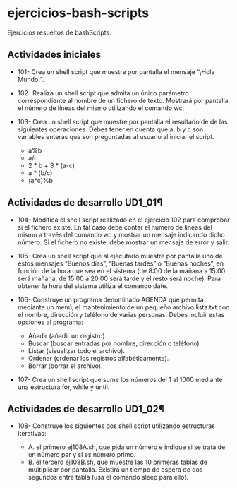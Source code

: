 # ejercicios-bash-scripts
Ejercicios resueltos de bashScripts.

## Actividades iniciales

* 101- Crea un shell script que muestre por pantalla el mensaje “¡Hola Mundo!”.

* 102- Realiza un shell script que admita un único parámetro correspondiente al nombre de un fichero de texto. Mostrará por pantalla el número de líneas del mismo utilizando el comando wc.

* 103- Crea un shell script que muestre por pantalla el resultado de de las siguientes operaciones. Debes tener en cuenta que a, b y c son variables enteras que son preguntadas al usuario al iniciar el script.

  - a%b
  - a/c
  - 2 * b + 3 * (a-c)
  - a * (b/c)
  - (a*c)%b
  
## Actividades de desarrollo UD1_01¶

* 104- Modifica el shell script realizado en el ejercicio 102 para comprobar si el fichero existe. En tal caso debe contar el número de líneas del mismo a través del comando wc y mostrar un mensaje indicando dicho número. Si el fichero no existe, debe mostrar un mensaje de error y salir.

* 105- Crea un shell script que al ejecutarlo muestre por pantalla uno de estos mensajes “Buenos días”, “Buenas tardes” o “Buenas noches”, en función de la hora que sea en el sistema (de 8:00 de la mañana a 15:00 será mañana, de 15:00 a 20:00 será tarde y el resto será noche). Para obtener la hora del sistema utiliza el comando date.

* 106- Construye un programa denominado AGENDA que permita mediante un menú, el mantenimiento de un pequeño archivo lista.txt con el nombre, dirección y teléfono de varias personas. Debes incluir estas opciones al programa:

  - Añadir (añadir un registro)
  - Buscar (buscar entradas por nombre, dirección o teléfono)
  - Listar (visualizar todo el archivo).
  - Ordenar (ordenar los registros alfabéticamente).
  - Borrar (borrar el archivo).
  
* 107- Crea un shell script que sume los números del 1 al 1000 mediante una estructura for, while y until.

## Actividades de desarrollo UD1_02¶

* 108- Construye los siguientes dos shell script utilizando estructuras iterativas:

  - A.  el primero ej108A.sh, que pida un número e indique si se trata de un número par y si es número primo.
  - B.  el tercero ej108B.sh, que muestre las 10 primeras tablas de multiplicar por pantalla. Existirá un tiempo de espera de dos segundos entre tabla (usa el comando sleep para ello).
